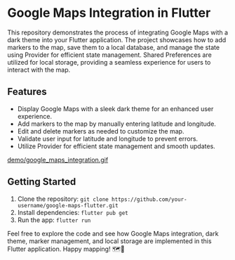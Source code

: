 # Google Maps Integration in Flutter

This repository demonstrates the process of integrating Google Maps with a dark theme into your Flutter application. The project showcases how to add markers to the map, save them to a local database, and manage the state using Provider for efficient state management. Shared Preferences are utilized for local storage, providing a seamless experience for users to interact with the map.

## Features

- Display Google Maps with a sleek dark theme for an enhanced user experience.
- Add markers to the map by manually entering latitude and longitude.
- Edit and delete markers as needed to customize the map.
- Validate user input for latitude and longitude to prevent errors.
- Utilize Provider for efficient state management and smooth updates.

[demo/google_maps_integration.gif](https://media.giphy.com/media/N9f6uA1nMWl3JFN5Oz/giphy.gif)

## Getting Started

1. Clone the repository: `git clone https://github.com/your-username/google-maps-flutter.git`
2. Install dependencies: `flutter pub get`
3. Run the app: `flutter run`

Feel free to explore the code and see how Google Maps integration, dark theme, marker management, and local storage are implemented in this Flutter application. Happy mapping! 🗺️🌙
